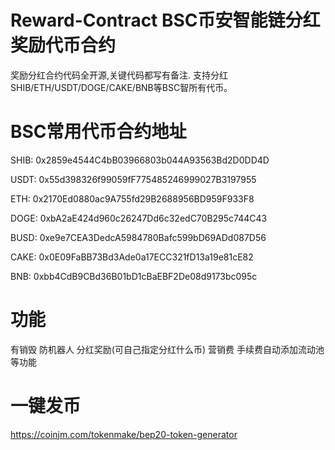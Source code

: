 # Reward-Contract BSC币安智能链分红奖励代币合约
奖励分红合约代码全开源,关键代码都写有备注.
支持分红SHIB/ETH/USDT/DOGE/CAKE/BNB等BSC智所有代币。

# BSC常用代币合约地址
SHIB: 0x2859e4544C4bB03966803b044A93563Bd2D0DD4D

USDT: 0x55d398326f99059fF775485246999027B3197955

ETH: 0x2170Ed0880ac9A755fd29B2688956BD959F933F8

DOGE: 0xbA2aE424d960c26247Dd6c32edC70B295c744C43

BUSD: 0xe9e7CEA3DedcA5984780Bafc599bD69ADd087D56

CAKE: 0x0E09FaBB73Bd3Ade0a17ECC321fD13a19e81cE82

BNB: 0xbb4CdB9CBd36B01bD1cBaEBF2De08d9173bc095c

# 功能
有销毁 防机器人 分红奖励(可自己指定分红什么币) 营销费 手续费自动添加流动池等功能

# 一键发币
https://coinjm.com/tokenmake/bep20-token-generator
